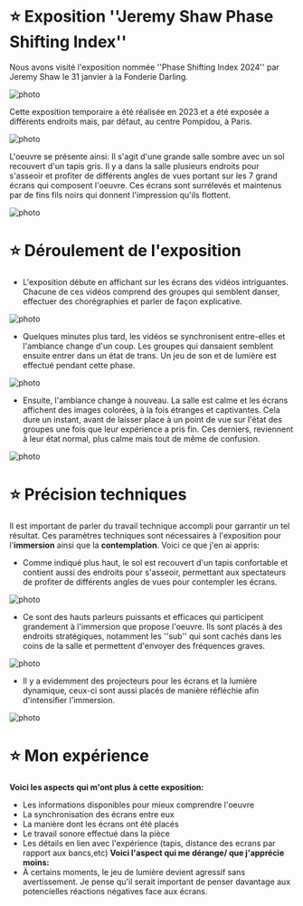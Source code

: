 # ⭐ Exposition ''Jeremy Shaw Phase Shifting Index''
 Nous avons visité l'exposition nommée ''Phase Shifting Index 2024'' par Jeremy Shaw le 31 janvier à la Fonderie Darling.
 
![photo](photo.jpg)

 Cette exposition temporaire a été réalisée en 2023 et a été exposée a différents endroits mais, par défaut, au centre Pompidou, à Paris.
 
![photo](photo.jpg)

 L'oeuvre se présente ainsi: Il s'agit d'une grande salle sombre avec un sol recouvert d'un tapis gris. Il y a dans la salle plusieurs endroits pour s'asseoir et profiter de différents angles de vues portant sur les 7 grand écrans qui composent l'oeuvre. Ces écrans sont surrélevés et maintenus par de fins fils noirs qui donnent l'impression qu'ils flottent.
 
![photo](photo.jpg)

# ⭐ Déroulement de l'exposition
 - L'exposition débute en affichant sur les écrans des vidéos intriguantes. Chacune de ces vidéos comprend des groupes qui semblent danser, effectuer des chorégraphies et parler de façon explicative.
   
![photo](photo.jpg)

- Quelques minutes plus tard, les vidéos se synchronisent entre-elles et l'ambiance change d'un coup. Les groupes qui dansaient semblent ensuite entrer dans un état de trans. Un jeu de son et de lumière est effectué pendant cette phase.
  
![photo](photo.jpg)

- Ensuite, l'ambiance change à nouveau. La salle est calme et les écrans affichent des images colorées, à la fois étranges et captivantes. Cela dure un instant, avant de laisser place à un point de vue sur l'état des groupes une fois que leur expérience a pris fin. Ces derniers, reviennent à leur état normal, plus calme mais tout de même de confusion.
  
![photo](photo.jpg)

# ⭐ Précision techniques
 Il est important de parler du travail technique accompli pour garrantir un tel résultat. Ces paramètres techniques sont nécessaires à l'exposition pour l'**immersion** ainsi que la **contemplation**. Voici ce que j'en ai appris: 
 - Comme indiqué plus haut, le sol est recouvert d'un tapis confortable et contient aussi des endroits pour s'asseoir, permettant aux spectateurs de profiter de différents angles de vues pour contempler les écrans.

![photo](photo.jpg)

 - Ce sont des hauts parleurs puissants et efficaces qui participent grandement à l'immersion que propose l'oeuvre. Ils sont placés à des endroits stratégiques, notamment les ''sub'' qui sont cachés dans les coins de la salle et permettent d'envoyer des fréquences graves. 

![photo](photo.jpg)

 - Il y a evidemment des projecteurs pour les écrans et la lumière dynamique, ceux-ci sont aussi placés de manière réfléchie afin d'intensifier l'immersion. 

![photo](photo.jpg)

# ⭐ Mon expérience  
**Voici les aspects qui m'ont plus à cette exposition:**
- Les informations disponibles pour mieux comprendre l'oeuvre
- La synchronisation des écrans entre eux
- La manière dont les écrans ont été placés
- Le travail sonore effectué dans la pièce
- Les détails en lien avec l'expérience (tapis, distance des ecrans par rapport aux bancs,etc)
**Voici l'aspect qui me dérange/ que j'apprécie moins:**
- À certains moments, le jeu de lumière devient agressif sans avertissement. Je pense qu'il serait important de penser davantage aux potencielles réactions négatives face aux écrans.

